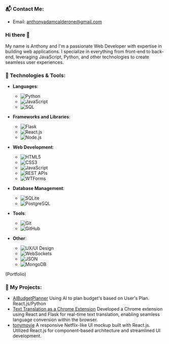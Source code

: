 ### 📬 Contact Me:
- Email: [anthonyadamcalderone@gmail.com](mailto:anthonyadamcalderone@gmail.com)

### Hi there 👋

My name is Anthony and I'm a passionate Web Developer with expertise in building web applications. I specialize in everything from front-end to back-end, leveraging JavaScript, Python, and other technologies to create seamless user experiences.

### 🔧 Technologies & Tools:
- **Languages**:
  - ![Python](https://img.shields.io/badge/Python-3776AB?style=for-the-badge&logo=python&logoColor=white)
  - ![JavaScript](https://img.shields.io/badge/JavaScript-F7DF1E?style=for-the-badge&logo=javascript&logoColor=black)
  - ![SQL](https://img.shields.io/badge/SQL-003B57?style=for-the-badge&logo=sql&logoColor=white)
  
- **Frameworks and Libraries**:
  - ![Flask](https://img.shields.io/badge/Flask-000000?style=for-the-badge&logo=flask&logoColor=white)
  - ![React.js](https://img.shields.io/badge/React.js-61DAFB?style=for-the-badge&logo=react&logoColor=black)
  - ![Node.js](https://img.shields.io/badge/Node.js-339933?style=for-the-badge&logo=node.js&logoColor=white)
  
- **Web Development**:
  - ![HTML5](https://img.shields.io/badge/HTML5-E34F26?style=for-the-badge&logo=html5&logoColor=white)
  - ![CSS3](https://img.shields.io/badge/CSS3-1572B6?style=for-the-badge&logo=css3&logoColor=white)
  - ![JavaScript](https://img.shields.io/badge/JavaScript-F7DF1E?style=for-the-badge&logo=javascript&logoColor=black)
  - ![REST APIs](https://img.shields.io/badge/REST-4C1B2E?style=for-the-badge&logo=swagger&logoColor=white)
  - ![WTForms](https://img.shields.io/badge/WTForms-000000?style=for-the-badge&logo=python&logoColor=white)
  
- **Database Management**:
  - ![SQLite](https://img.shields.io/badge/SQLite-003B57?style=for-the-badge&logo=sqlite&logoColor=white)
  - ![PostgreSQL](https://img.shields.io/badge/PostgreSQL-336791?style=for-the-badge&logo=postgresql&logoColor=white)
  
- **Tools**:
  - ![Git](https://img.shields.io/badge/Git-F05032?style=for-the-badge&logo=git&logoColor=white)
  - ![GitHub](https://img.shields.io/badge/GitHub-181717?style=for-the-badge&logo=github&logoColor=white)
  
- **Other**:
  - ![UX/UI Design](https://img.shields.io/badge/UX--UI_Design-FF6F00?style=for-the-badge&logo=adobe&logoColor=white)
  - ![WebSockets](https://img.shields.io/badge/WebSockets-4A90E2?style=for-the-badge&logo=websockets&logoColor=white)
  - ![JSON](https://img.shields.io/badge/JSON-000000?style=for-the-badge&logo=json&logoColor=white)
  - ![MongoDB](https://img.shields.io/badge/MongoDB-47A248?style=for-the-badge&logo=mongodb&logoColor=white)

 (Portfolio)
 
### 🚀 My Projects:
- [AIBudgetPlanner](https://github.com/AnthonyCCode/Projects/tree/main/budget-planner)
  Using AI to plan budget's based on User's Plan. React.js/Python
- [Text Translation as a Chrome Extension](https://github.com/AnthonyCCode/Projects/tree/main/texttranslation)
  Developed a Chrome extension using React and Flask for real-time text translation, enabling seamless language conversion within the browser.
- [tonymovie](https://github.com/AnthonyCCode/Projects/tree/main/tonymovie)
A responsive Netflix-like UI mockup built with React.js. Utilized React.js for component-based architecture and streamlined UI development. 




